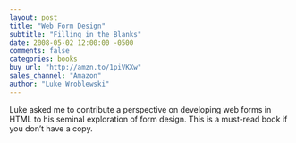 ```yaml
---
layout: post
title: "Web Form Design"
subtitle: "Filling in the Blanks"
date: 2008-05-02 12:00:00 -0500
comments: false
categories: books
buy_url: "http://amzn.to/1piVKXw"
sales_channel: "Amazon"
author: "Luke Wroblewski"
---
```


Luke asked me to contribute a perspective on developing web forms in HTML to his seminal exploration of form design. This is a must-read book if you don’t have a copy.